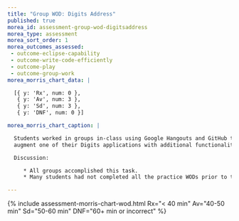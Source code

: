 ```yaml
---
title: "Group WOD: Digits Address"
published: true
morea_id: assessment-group-wod-digitsaddress
morea_type: assessment
morea_sort_order: 1
morea_outcomes_assessed:
 - outcome-eclipse-capability
 - outcome-write-code-efficiently 
 - outcome-play
 - outcome-group-work
morea_morris_chart_data: |

  [{ y: 'Rx', num: 0 },
   { y: 'Av', num: 3 },
   { y: 'Sd', num: 3 },
   { y: 'DNF', num: 0 }]

morea_morris_chart_caption: |

  Students worked in groups in-class using Google Hangouts and GitHub to collaboratively 
  augment one of their Digits applications with additional functionality.

  Discussion:

     * All groups accomplished this task.
     * Many students had not completed all the practice WODs prior to this session.

---
```


{%  include assessment-morris-chart-wod.html Rx="< 40 min" Av="40-50 min" Sd="50-60 min" DNF="60+ min or incorrect"  %}


